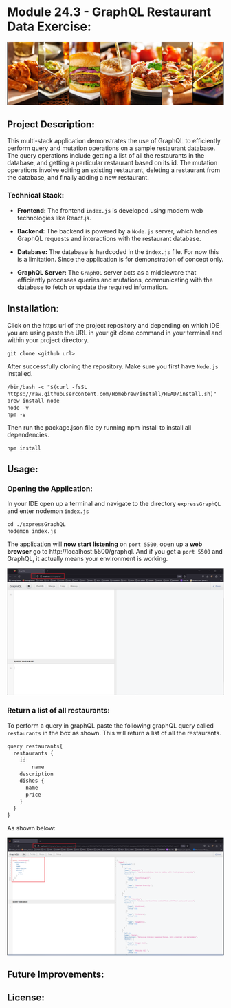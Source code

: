 # Module 24.3 - GraphQL Restaurant Data Exercise:

![GraphQL_Restaurant_Data_Exercise_02.jpg](Screen_Shots%2FGraphQL_Restaurant_Data_Exercise_02.jpg)

## Project Description:

This multi-stack application demonstrates the use of GraphQL to efficiently perform query and mutation operations on a sample restaurant database. The query operations include getting a list of all the restaurants in the database, and getting a particular restaurant based on its id. The mutation operations involve editing an existing restaurant, deleting a restaurant from the database, and finally adding a new restaurant.

### Technical Stack:

* **Frontend:** The frontend `index.js` is developed using modern web technologies like React.js.

* **Backend:** The backend is powered by a `Node.js` server, which handles GraphQL requests and interactions with the restaurant database.

* **Database:** The database is hardcoded in the `index.js` file. For now this is a limitation. Since the application is for demonstration of concept only.

* **GraphQL Server:** The `GraphQL` server acts as a middleware that efficiently processes queries and mutations, communicating with the database to fetch or update the required information.

## Installation:

Click on the https url of the project repository and depending on which IDE you are using paste the URL in your git clone command in your terminal and within your project directory.

```shell
git clone <github url>
```

After successfully cloning the repository. Make sure you first have `Node.js` installed.

```shell
/bin/bash -c "$(curl -fsSL https://raw.githubusercontent.com/Homebrew/install/HEAD/install.sh)"
brew install node
node -v
npm -v
```

Then run the package.json file by running npm install to install all dependencies.

```shell
npm install
```

## Usage:

### Opening the Application:

In your IDE open up a terminal and navigate to the directory `expressGraphQL` and enter nodemon `index.js`

```shell
cd ./expressGraphQL
nodemon index.js
```

The application will **now start listening** on `port 5500`, open up a **web browser** go to http://localhost:5500/graphql. And if you get a `port 5500` and GraphQL, it actually means your environment is working.

![GraphQL_Restaurant_Data_Exercise_07.png](Screen_Shots%2FGraphQL_Restaurant_Data_Exercise_07.png)

### Return a list of all restaurants:

To perform a query in graphQL paste the following graphQL query called `restaurants` in the box as shown. This will return a list of all the restaurants.

```text
query restaurants{
  restaurants {
    id
		name
    description
    dishes {
      name
      price
    }
  }
}
```

As shown below:

![GraphQL_Restaurant_Data_Exercise_08.png](Screen_Shots%2FGraphQL_Restaurant_Data_Exercise_08.png)

## Future Improvements:

## License:

